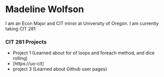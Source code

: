 # Madeline Wolfson

I am an Econ Major and CIT minor at University of Oregon. I am currently taking CIT 281

### CIT 281 Projects

- Project 1 (Learned about for of loops and foreach method, and dice rolling)
- [https://uo-cit]
- project 3 (Learned about Github user pages)
